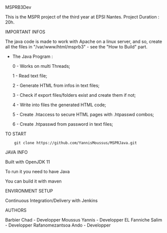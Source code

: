 MSPRB3Dev

This is the MSPR project of the third year at EPSI Nantes. Project Duration : 20h.

IMPORTANT INFOS

The java code is made to work with Apache on a linux server, and so, create all the files in "/var/www/html/msprb3" - see the "How to Build" part.

- The Java Program :

    0 - Works on multi Threads;
    
    1 - Read text file;
    
    2 - Generate HTML from infos in text files;
    
    3 - Check if export files/folders exist and create them if not;
    
    4 - Write into files the generated HTML code;
    
    5 - Create .htaccess to secure HTML pages with .htpasswd combos;
    
    6 - Create .htpasswd from password in text files;
    
TO START

        git clone https://github.com/YannisMoussus/MSPRJava.git

JAVA INFO

Built with OpenJDK 11

To run it you need to have Java

You can build it with maven

ENVIRONMENT SETUP

Continuous Integration/Delivery with Jenkins

AUTHORS

Barbier Chad - Developper
Moussus Yannis - Developper
EL Fanniche Salim - Developper
Rafanomezantsoa Ando - Developper

